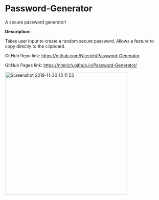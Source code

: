 # Password-Generator
A secure password generator!

<strong>Description:</strong>

Takes user input to create a random secure password. Allows a feature to copy directly to the clipboard.

GitHub Repo link: https://github.com/Niterich/Password-Generator

GitHub Pages link: https://niterich.github.io/Password-Generator/

<img width="402" alt="Screenshot 2019-11-30 13 11 53" src="https://user-images.githubusercontent.com/52295078/69905595-13a57a00-1373-11ea-8fba-3c9dbd6a8a1d.png">

